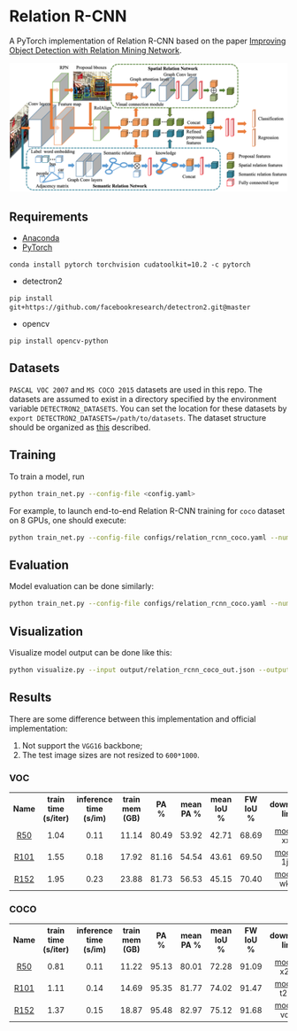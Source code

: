 # Relation R-CNN
A PyTorch implementation of Relation R-CNN based on the paper [Improving Object Detection with Relation Mining Network]().

![Network Architecture image from the paper](structure.png)

## Requirements
- [Anaconda](https://www.anaconda.com/download/)
- [PyTorch](https://pytorch.org)
```
conda install pytorch torchvision cudatoolkit=10.2 -c pytorch
```
- detectron2
```
pip install git+https://github.com/facebookresearch/detectron2.git@master
```
- opencv
```
pip install opencv-python
```

## Datasets
`PASCAL VOC 2007` and `MS COCO 2015` datasets are used in this repo. The datasets are assumed to exist in a directory 
specified by the environment variable `DETECTRON2_DATASETS`. You can set the location for these datasets by 
`export DETECTRON2_DATASETS=/path/to/datasets`. The dataset structure should be organized as 
[this](https://github.com/facebookresearch/detectron2/tree/master/datasets) described.

## Training
To train a model, run
```bash
python train_net.py --config-file <config.yaml>
```

For example, to launch end-to-end Relation R-CNN training for `coco` dataset on 8 GPUs, one should execute:
```bash
python train_net.py --config-file configs/relation_rcnn_coco.yaml --num-gpus 8
```

## Evaluation
Model evaluation can be done similarly:
```bash
python train_net.py --config-file configs/relation_rcnn_coco.yaml --num-gpus 8 --eval-only MODEL.WEIGHTS epochs/model.pth
```

## Visualization
Visualize model output can be done like this:
```bash
python visualize.py --input output/relation_rcnn_coco_out.json --output results --dataset coco_2014_minival
```

## Results
There are some difference between this implementation and official implementation:
1. Not support the `VGG16` backbone;
2. The test image sizes are not resized to `600*1000`.

### VOC
<table>
	<tbody>
		<!-- START TABLE -->
		<!-- TABLE HEADER -->
		<th>Name</th>
		<th>train time (s/iter)</th>
		<th>inference time (s/im)</th>
		<th>train mem (GB)</th>
		<th>PA</br>%</th>
		<th>mean PA %</th>
		<th>mean IoU %</th>
		<th>FW IoU %</th>
		<th>download link</th>
		<!-- TABLE BODY -->
		<!-- ROW: r50 -->
		<tr>
			<td align="center"><a href="configs/r50_coco.yaml">R50</a></td>
			<td align="center">1.04</td>
			<td align="center">0.11</td>
			<td align="center">11.14</td>
			<td align="center">80.49</td>
			<td align="center">53.92</td>
			<td align="center">42.71</td>
			<td align="center">68.69</td>
			<td align="center"><a href="https://pan.baidu.com/s/1jP7zWezVPBZWx_9LjJCgWg">model</a>&nbsp;|&nbsp;xxi8</td>
		</tr>
		<!-- ROW: r101 -->
		<tr>
			<td align="center"><a href="configs/r101_coco.yaml">R101</a></td>
			<td align="center">1.55</td>
			<td align="center">0.18</td>
			<td align="center">17.92</td>
			<td align="center">81.16</td>
			<td align="center">54.54</td>
			<td align="center">43.61</td>
			<td align="center">69.50</td>
			<td align="center"><a href="https://pan.baidu.com/s/1BeGS7gckGAczd1euB55EFA">model</a>&nbsp;|&nbsp;1jhd</td>
		</tr>
		<!-- ROW: r152 -->
		<tr>
			<td align="center"><a href="configs/r152_coco.yaml">R152</a></td>
			<td align="center">1.95</td>
			<td align="center">0.23</td>
			<td align="center">23.88</td>
			<td align="center">81.73</td>
			<td align="center">56.53</td>
			<td align="center">45.15</td>
			<td align="center">70.40</td>
			<td align="center"><a href="https://pan.baidu.com/s/1c-AWtejmmQs2pk_uNu_kYA">model</a>&nbsp;|&nbsp;wka6</td>
		</tr>
	</tbody>
</table>

### COCO
<table>
	<tbody>
		<!-- START TABLE -->
		<!-- TABLE HEADER -->
		<th>Name</th>
		<th>train time (s/iter)</th>
		<th>inference time (s/im)</th>
		<th>train mem (GB)</th>
		<th>PA</br>%</th>
		<th>mean PA %</th>
		<th>mean IoU %</th>
		<th>FW IoU %</th>
		<th>download link</th>
		<!-- TABLE BODY -->
		<!-- ROW: r50 -->
		<tr>
			<td align="center"><a href="configs/r50_cityscapes.yaml">R50</a></td>
			<td align="center">0.81</td>
			<td align="center">0.11</td>
			<td align="center">11.22</td>
			<td align="center">95.13</td>
			<td align="center">80.01</td>
			<td align="center">72.28</td>
			<td align="center">91.09</td>
			<td align="center"><a href="https://pan.baidu.com/s/1NPLplUoKDaTUHCM5Yd98Iw">model</a>&nbsp;|&nbsp;x2d5</td>
		</tr>
		<!-- ROW: r101 -->
		<tr>
			<td align="center"><a href="configs/r101_cityscapes.yaml">R101</a></td>
			<td align="center">1.11</td>
			<td align="center">0.14</td>
			<td align="center">14.69</td>
			<td align="center">95.35</td>
			<td align="center">81.77</td>
			<td align="center">74.02</td>
			<td align="center">91.47</td>
			<td align="center"><a href="https://pan.baidu.com/s/1B4RVauK2X1EPd9h2WmALLA">model</a>&nbsp;|&nbsp;t2m1</td>
		</tr>
		<!-- ROW: r152 -->
		<tr>
			<td align="center"><a href="configs/r152_cityscapes.yaml">R152</a></td>
			<td align="center">1.37</td>
			<td align="center">0.15</td>
			<td align="center">18.87</td>
			<td align="center">95.48</td>
			<td align="center">82.97</td>
			<td align="center">75.12</td>
			<td align="center">91.68</td>
			<td align="center"><a href="https://pan.baidu.com/s/1k6wIhyJfRLtr9WY_SoZNIw">model</a>&nbsp;|&nbsp;vqeq</td>
		</tr>
	</tbody>
</table>
